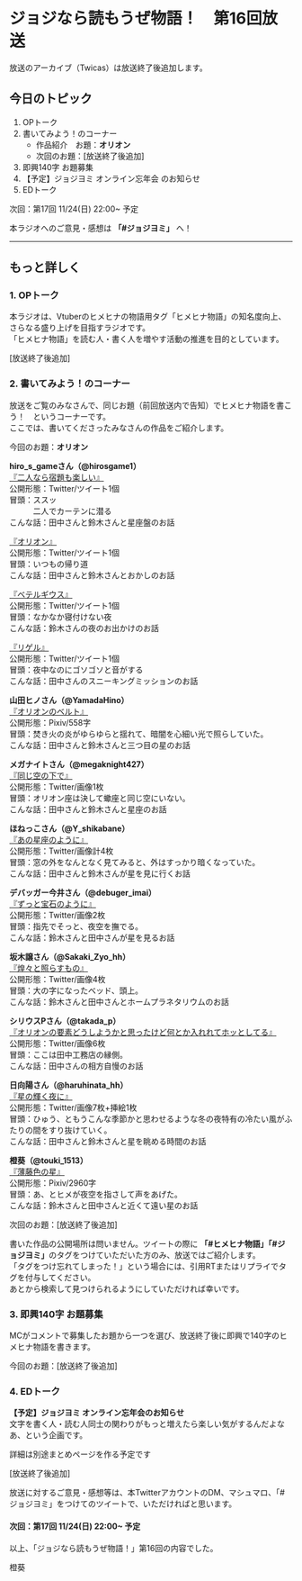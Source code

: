 # ジョジなら読もうぜ物語！　第16回放送

放送のアーカイブ（Twicas）は放送終了後追加します。

## 今日のトピック
1. OPトーク
1. 書いてみよう！のコーナー
    - 作品紹介　お題：<b>オリオン</b>
    - 次回のお題：<b></b>[放送終了後追加]
1. 即興140字 お題募集
1. 【予定】ジョジヨミ オンライン忘年会 のお知らせ
1. EDトーク

次回：第17回 11/24(日) 22:00~ 予定

本ラジオへのご意見・感想は **「#ジョジヨミ」** へ！

---

## もっと詳しく
### 1. OPトーク

本ラジオは、Vtuberのヒメヒナの物語用タグ「ヒメヒナ物語」の知名度向上、さらなる盛り上げを目指すラジオです。  
「ヒメヒナ物語」を読む人・書く人を増やす活動の推進を目的としています。  

[放送終了後追加]

### 2. 書いてみよう！のコーナー
放送をご覧のみなさんで、同じお題（前回放送内で告知）でヒメヒナ物語を書こう！　というコーナーです。  
ここでは、書いてくださったみなさんの作品をご紹介します。

今回のお題：<b>オリオン</b>

**hiro_s_gameさん（@hirosgame1）**  
[『二人なら宿題も楽しい』](https://twitter.com/hirosgame1/status/1195982149448396800?s=20)  
公開形態：Twitter/ツイート1個  
冒頭：ススッ  
　　　二人でカーテンに潜る  
こんな話：田中さんと鈴木さんと星座盤のお話  

[『オリオン』](https://twitter.com/hirosgame1/status/1194958644313374722?s=20)  
公開形態：Twitter/ツイート1個  
冒頭：いつもの帰り道  
こんな話：田中さんと鈴木さんとおかしのお話  

[『ベテルギウス』](https://twitter.com/hirosgame1/status/1195999169313304576?s=20)  
公開形態：Twitter/ツイート1個  
冒頭：なかなか寝付けない夜  
こんな話：鈴木さんの夜のお出かけのお話  

[『リゲル』](https://twitter.com/hirosgame1/status/1196000950005010432?s=20)  
公開形態：Twitter/ツイート1個  
冒頭：夜中なのにゴソゴソと音がする  
こんな話：田中さんのスニーキングミッションのお話  

**山田ヒノさん（@YamadaHino）**  
[『オリオンのベルト』](https://twitter.com/YamadaHino/status/1194494392309932033?s=20)  
公開形態：Pixiv/558字  
冒頭：焚き火の炎がゆらゆらと揺れて、暗闇を心細い光で照らしていた。  
こんな話：田中さんと鈴木さんと三つ目の星のお話

**メガナイトさん（@megaknight427）**  
[『同じ空の下で』](https://twitter.com/megaknight427/status/1194613932310159360?s=20)  
公開形態：Twitter/画像1枚  
冒頭：オリオン座は決して蠍座と同じ空にいない。  
こんな話：田中さんと鈴木さんと星座のお話

**ほねっこさん（@Y_shikabane）**  
[『あの星座のように』](https://twitter.com/Y_shikabane/status/1194622141041233923?s=20)  
公開形態：Twitter/画像計4枚  
冒頭：窓の外をなんとなく見てみると、外はすっかり暗くなっていた。  
こんな話：田中さんと鈴木さんが星を見に行くお話  

**デバッガー今井さん（@debuger_imai）**  
[『ずっと宝石のように』](https://twitter.com/debuger_imai/status/1194922637006274560?s=20)  
公開形態：Twitter/画像2枚  
冒頭：指先でそっと、夜空を撫でる。  
こんな話：鈴木さんと田中さんが星を見るお話  

**坂木譲さん（@Sakaki_Zyo_hh）**  
[『煌々と照らすもの』](https://twitter.com/Sakaki_Zyo_hh/status/1195479494905094144?s=20)  
公開形態：Twitter/画像4枚  
冒頭：大の字になったベッド、頭上。  
こんな話：鈴木さんと田中さんとホームプラネタリウムのお話  


**シリウスPさん（@takada_p）**  
[『オリオンの要素どうしようかと思ったけど何とか入れれてホッとしてる』](https://twitter.com/takada_p/status/1192423669101760517?s=20)  
公開形態：Twitter/画像6枚  
冒頭：ここは田中工務店の縁側。  
こんな話：田中さんの相方自慢のお話  

**日向陽さん（@haruhinata_hh）**  
[『星の輝く夜に』](https://twitter.com/haruhinata_hh/status/1195844389991436288?s=20)  
公開形態：Twitter/画像7枚+挿絵1枚  
冒頭：ひゅう、ともうこんな季節かと思わせるような冬の夜特有の冷たい風がふたりの間をすり抜けていく。  
こんな話：田中さんと鈴木さんと星を眺める時間のお話  

**橙葵（@touki_1513）**  
[『薄藤色の星』](https://twitter.com/touki_1513/status/1195963371712987136?s=20)  
公開形態：Pixiv/2960字  
冒頭：あ、とヒメが夜空を指さして声をあげた。  
こんな話：鈴木さんと田中さんと近くて遠い星のお話  

次回のお題：<b></b>[放送終了後追加]

書いた作品の公開場所は問いません。ツイートの際に <b>「#ヒメヒナ物語」「#ジョジヨミ」</b>のタグをつけていただいた方のみ、放送ではご紹介します。  
「タグをつけ忘れてしまった！」という場合には、引用RTまたはリプライでタグを付与してください。  
あとから検索して見つけられるようにしていただければ幸いです。  

### 3. 即興140字 お題募集
MCがコメントで募集したお題から一つを選び、放送終了後に即興で140字のヒメヒナ物語を書きます。

今回のお題：[放送終了後追加]

### 4. EDトーク

**【予定】ジョジヨミ オンライン忘年会のお知らせ**  
文字を書く人・読む人同士の関わりがもっと増えたら楽しい気がするんだよなあ、という企画です。  

詳細は別途まとめページを作る予定です
<!--
#### 概要
- ジョジヨミを見ている人向けのDiscord Serverを立てる
- 忘年会参加希望者は、当日までにServerにjoin
- Twicasで1時間程度Live配信
- 前後はフリートーク。仲良くなれたら楽しい気がする

#### 日程
12月の半ば辺り（2019年はこれで最後予定）
- 12/15、12/22を予定しています

通常の放送枠として、忘年会の様子を配信します。  
誰でも聞けるけれど、話すならjoinしてね、という形式です。  
-->
<!-- 調整さんのリンク：https://chouseisan.com/s?h=988db32f05fb443790828303335b47ae -->

[放送終了後追加]

放送に対するご意見・感想等は、本TwitterアカウントのDM、マシュマロ、「#ジョジヨミ」をつけてのツイートで、いただければと思います。

#### 次回：第17回 11/24(日) 22:00~ 予定  

以上、「ジョジなら読もうぜ物語！」第16回の内容でした。

橙葵
